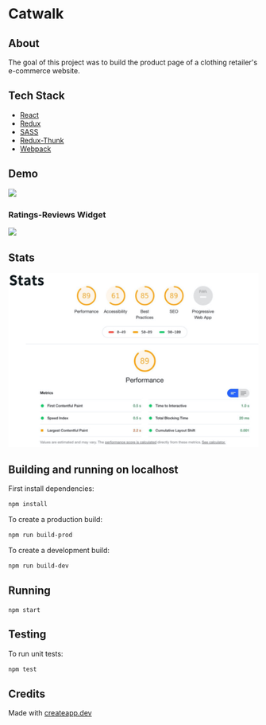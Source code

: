 # Catwalk

## About
The goal of this project was to build the product page of a clothing retailer's e-commerce website.

## Tech Stack
- [React](https://reactjs.org/)
- [Redux](https://redux.js.org/)
- [SASS](https://sass-lang.com/)
- [Redux-Thunk](https://github.com/reduxjs/redux-thunk)
- [Webpack](https://webpack.js.org/)

## Demo
![](demo/fec-demo.gif)

### Ratings-Reviews Widget
![](demo/ratings-reviews-demo.gif)

## Stats
![](demo/stats.jpg)

## Building and running on localhost

First install dependencies:

```sh
npm install
```

To create a production build:

```sh
npm run build-prod
```

To create a development build:

```sh
npm run build-dev
```

## Running

```
npm start
```

## Testing

To run unit tests:

```sh
npm test
```

## Credits

Made with [createapp.dev](https://createapp.dev/)

